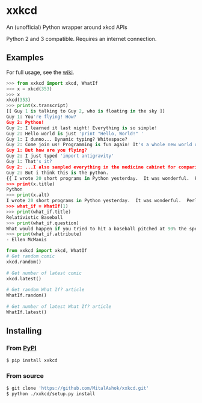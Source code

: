 # xxkcd
An (unofficial) Python wrapper around xkcd APIs

Python 2 and 3 compatible. Requires an internet connection.

## Examples

For full usage, see the [wiki](https://github.com/mitalashok/xxkcd/wiki).

```python
>>> from xxkcd import xkcd, WhatIf
>>> x = xkcd(353)
>>> x
xkcd(353)
>>> print(x.transcript)
[[ Guy 1 is talking to Guy 2, who is floating in the sky ]]
Guy 1: You're flying! How?
Guy 2: Python!
Guy 2: I learned it last night! Everything is so simple!
Guy 2: Hello world is just 'print "Hello, World!" '
Guy 1: I dunno... Dynamic typing? Whitespace?
Guy 2: Come join us! Programming is fun again! It's a whole new world up here!
Guy 1: But how are you flying?
Guy 2: I just typed 'import antigravity'
Guy 1: That's it?
Guy 2: ...I also sampled everything in the medicine cabinet for comparison.
Guy 2: But i think this is the python.
{{ I wrote 20 short programs in Python yesterday.  It was wonderful.  Perl, I'm leaving you. }}
>>> print(x.title)
Python
>>> print(x.alt)
I wrote 20 short programs in Python yesterday.  It was wonderful.  Perl, I'm leaving you.
>>> what_if = WhatIf(1)
>>> print(what_if.title)
Relativistic Baseball
>>> print(what_if.question)
What would happen if you tried to hit a baseball pitched at 90% the speed of light?
>>> print(what_if.attribute)
- Ellen McManis
```

```python
from xxkcd import xkcd, WhatIf
# Get random comic
xkcd.random()
 
# Get number of latest comic
xkcd.latest()
 
# Get random What If? article
WhatIf.random()
 
# Get number of latest What If? article
WhatIf.latest()
```

## Installing

### From [PyPI](https://pypi.org/project/xxkcd/)

```bash
$ pip install xxkcd
```

### From source

```bash
$ git clone 'https://github.com/MitalAshok/xxkcd.git'
$ python ./xxkcd/setup.py install
```
